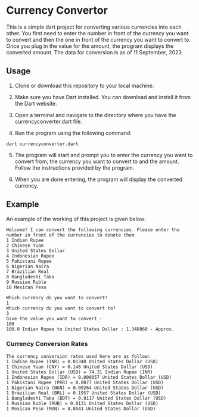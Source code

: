 ﻿# Currency Convertor

This is a simple dart project for converting various currencies into each other. You first need to enter the number in front of the currency you want to convert and then the one in front of the currency you want to convert to. Once you plug in the value for the amount, the program displays the converted amount. The data for conversion is as of 11 September, 2023.

## Usage

1. Clone or download this repository to your local machine.

2. Make sure you have Dart installed. You can download and install it from the Dart website.

3. Open a terminal and navigate to the directory where you have the currencyconverter.dart file.

4. Run the program using the following command:
```agsl
dart currencyconvertor.dart
```

5. The program will start and prompt you to enter the currency you want to convert from, the currency you want to convert to and the amount. Follow the instructions provided by the program.

6. When you are done entering, the program will display the converted currency.

## Example

An example of the working of this project is given below: 

```
Welcome! I can convert the following currencies. Please enter the number in front of the currencies to denote them
1 Indian Rupee
2 Chinese Yuan
3 United States Dollar
4 Indonesian Rupee
5 Pakistani Rupee
6 Nigerian Naira
7 Brazilian Real
8 Bangladeshi Taka
9 Russian Ruble
10 Mexican Peso

Which currency do you want to convert?
1
Which currency do you want to convert to?
3
Give the value you want to convert -
100
100.0 Indian Rupee to United States Dollar : 1.348860 - Approx.
```
### Currency Conversion Rates

```
The currency conversion rates used here are as follow:
1 Indian Rupee (INR) = 0.01348 United States Dollar (USD)
1 Chinese Yuan (CNY) = 0.148 United States Dollar (USD)
1 United States Dollar (USD) = 74.31 Indian Rupee (INR)
1 Indonesian Rupee (IDR) = 0.000057 United States Dollar (USD)
1 Pakistani Rupee (PKR) = 0.0077 United States Dollar (USD)
1 Nigerian Naira (NGN) = 0.00264 United States Dollar (USD)
1 Brazilian Real (BRL) = 0.1957 United States Dollar (USD)
1 Bangladeshi Taka (BDT) = 0.0117 United States Dollar (USD)
1 Russian Ruble (RUB) = 0.0131 United States Dollar (USD)
1 Mexican Peso (MXN) = 0.0541 United States Dollar (USD)
```